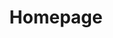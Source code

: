 ---
title: "Homepage"
authors:
  - forestryio
hero:
  headline: A static CMS that **commits**
  textline: Sync your Jekyll or Hugo site. Your editors will love it and won’t realize they’re making commits.
  ctas:
    - permalink: https://app.forestry.io/signup
      textline: Start building now
      button: true
    - permalink: https://app.forestry.io/signup
      textline: Log in
  video:
    fallbackVisual: /video/forestry_factory.jpg
    sources:
      -
        permalink: /video/forestry_factory.webm
        type: video/webm
      - 
        permalink: /video/forestry_factory.mp4
        type: video/mp4
      - 
        permalink: /video/forestry_factory.ogv
        type: video/ogg
    logos:
      textline: Built for static site generators
      sources:
        - 
          permalink: img/logos/hugo.svg
          alt: Hugo
        - 
          permalink: img/logos/jekyll.svg
          alt: Jekyll
features:
  - headline: Your site, your workflow
    textline: |
      Write front-end code with Jekyll or Hugo and push to your Git repo. Forestry will pull in your commits and update the CMS.

      Invite your team to create content in a rich UI. Their updates get committed back without merge conflicts.
    visual:
      permalink: /img/dev-illustration-02.png
      alt: Dev workflow
    direction: ltr
    class: section-roots
  - headline: Empower your editors
    textline: |
      Your editing team deserves a powerful admin interface. Customize each page with Forestry's rich editing fields.

      Login from your **yoursite.com/admin**. With Forestry Remote, your site will transcend static.
    visual:
      permalink: /img/editor-illustration-02.png
      alt: Editor friendly interface
    direction: rtl
    class: section-sync
  - headline: Your entire team will be making commits
    textline: Your editing team won't even realize they're editing Markdown and committing to your repo.
    visual:
      permalink: /img/commits-illustration.png
      alt: Editor workflow
    direction: vertical
    class: section-sync
  - headline: Deployment made simple
    textline: "When editors publish, Forestry deploys. Send your compiled site to your host or just commit changes back to your repo. Forestry integrates with your deployment process."
    visual:
      permalink: /img/deploy-illustration-02.png
      alt: Simple deployment
    direction: ltr
    class: section-automated
  - headline: Host where you want
    textline: "Your static site can live anywhere you want — including on Amazon S3, Fastly, and GitHub Pages. You can even deploy with plain old FTP."
    direction: vertical
    class: section-deploy
cta:
  headline: Build amazing sites
  textline: No credit card required. 14-day free trial on all plans.
---